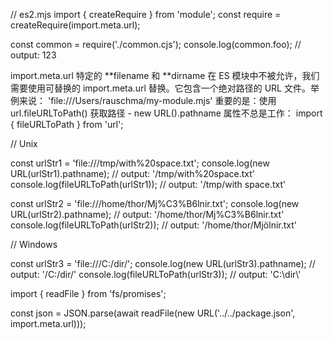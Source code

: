 // es2.mjs
import { createRequire } from 'module';
const require = createRequire(import.meta.url);

const common = require('./common.cjs');
console.log(common.foo); // output: 123

import.meta.url
特定的 **filename 和 **dirname 在 ES 模块中不被允许，我们需要使用可替换的 import.meta.url 替换。它包含一个绝对路径的 URL 文件。举例来说：
'file:///Users/rauschma/my-module.mjs'
重要的是：使用 url.fileURLToPath() 获取路径 - new URL().pathname 属性不总是工作：
import { fileURLToPath } from 'url';

// Unix

const urlStr1 = 'file:///tmp/with%20space.txt';
console.log(new URL(urlStr1).pathname);
// output: '/tmp/with%20space.txt'
console.log(fileURLToPath(urlStr1));
// output: '/tmp/with space.txt'

const urlStr2 = 'file:///home/thor/Mj%C3%B6lnir.txt';
console.log(new URL(urlStr2).pathname);
// output: '/home/thor/Mj%C3%B6lnir.txt'
console.log(fileURLToPath(urlStr2));
// output: '/home/thor/Mjölnir.txt'

// Windows

const urlStr3 = 'file:///C:/dir/';
console.log(new URL(urlStr3).pathname);
// output: '/C:/dir/'
console.log(fileURLToPath(urlStr3));
// output: 'C:\\dir\\'

import { readFile } from 'fs/promises';

const json = JSON.parse(await readFile(new URL('../../package.json', import.meta.url)));
